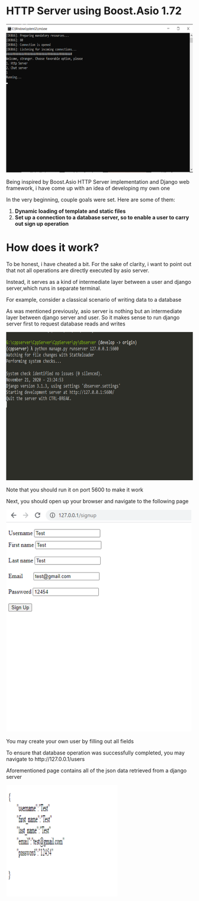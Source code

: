 <h1>HTTP Server using Boost.Asio 1.72</h1>

<img src="assets/image0.png" width=750px height=400px>

<p>Being inspired by Boost.Asio HTTP Server implementation and Django web framework, i have come up with an idea of developing my own one</p>
<p>In the very beginning, couple goals were set. Here are some of them:</p>
<ol>
  <li><b>Dynamic loading of template and static files</b></li>
  <li><b>Set up a connection to a database server, so to enable a user to carry out sign up operation</b></li>
</ol>

<h1>How does it work?</h1>
<p>To be honest, i have cheated a bit. For the sake of clarity, i want to point out that not all operations are directly executed by asio server.</p>
<p>Instead, it serves as a kind of intermediate layer between a user and django server,which runs in separate terminal.</p>
<p>For example, consider a classical scenario of writing data to a database</p>
<p>As was mentioned previously, asio server is nothing but an intermediate layer between django server and user. So it makes sense to run django server first
   to request database reads and writes</p>

<img src="assets/django.png" width=750px height=400px>

<p>Note that you should run it on port 5600 to make it work</p>
<p>Next, you should open up your browser and navigate to the following page</p>

<img src="assets/signup.png" width=500px height=600px>
<p>You may create your own user by filling out all fields</p>
<p>To ensure that database operation was successfully completed, you may navigate to http://127.0.0.1/users</p>
<p>Aforementioned page contains all of the json data retrieved from a django server</p>
<img src="assets/json.png" width=300px height=300px>


